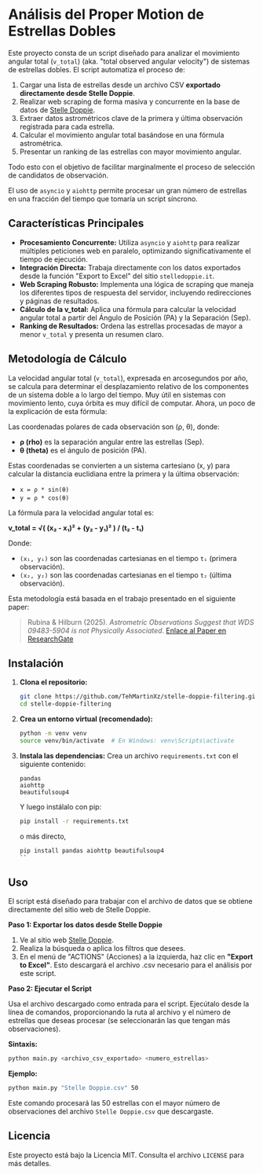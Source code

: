 # Análisis del Proper Motion de Estrellas Dobles

Este proyecto consta de un script diseñado para analizar el movimiento angular total (`v_total`) (aka. "total observed angular velocity") de sistemas de estrellas dobles. El script automatiza el proceso de:
1.  Cargar una lista de estrellas desde un archivo CSV **exportado directamente desde Stelle Doppie**.
2.  Realizar web scraping de forma masiva y concurrente en la base de datos de [Stelle Doppie](https://www.stelledoppie.it/).
3.  Extraer datos astrométricos clave de la primera y última observación registrada para cada estrella.
4.  Calcular el movimiento angular total basándose en una fórmula astrométrica.
5.  Presentar un ranking de las estrellas con mayor movimiento angular.

Todo esto con el objetivo de facilitar marginalmente el proceso de selección de candidatos de observación.

El uso de `asyncio` y `aiohttp` permite procesar un gran número de estrellas en una fracción del tiempo que tomaría un script síncrono.

## Características Principales

-   **Procesamiento Concurrente:** Utiliza `asyncio` y `aiohttp` para realizar múltiples peticiones web en paralelo, optimizando significativamente el tiempo de ejecución.
-   **Integración Directa:** Trabaja directamente con los datos exportados desde la función "Export to Excel" del sitio `stelledoppie.it`.
-   **Web Scraping Robusto:** Implementa una lógica de scraping que maneja los diferentes tipos de respuesta del servidor, incluyendo redirecciones y páginas de resultados.
-   **Cálculo de la v_total:** Aplica una fórmula para calcular la velocidad angular total a partir del Ángulo de Posición (PA) y la Separación (Sep).
-   **Ranking de Resultados:** Ordena las estrellas procesadas de mayor a menor `v_total` y presenta un resumen claro.

## Metodología de Cálculo

La velocidad angular total (`v_total`), expresada en arcosegundos por año, se calcula para determinar el desplazamiento relativo de los componentes de un sistema doble a lo largo del tiempo. Muy útil en sistemas con movimiento lento, cuya órbita es muy difícil de computar. Ahora, un poco de la explicación de esta fórmula:

Las coordenadas polares de cada observación son (ρ, θ), donde:
-   **ρ (rho)** es la separación angular entre las estrellas (Sep).
-   **θ (theta)** es el ángulo de posición (PA).

Estas coordenadas se convierten a un sistema cartesiano (x, y) para calcular la distancia euclidiana entre la primera y la última observación:

-   `x = ρ * sin(θ)`
-   `y = ρ * cos(θ)`

La fórmula para la velocidad angular total es:

**v_total = √( (x₂ - x₁)² + (y₂ - y₁)² ) / (t₂ - t₁)**

Donde:
-   `(x₁, y₁)` son las coordenadas cartesianas en el tiempo `t₁` (primera observación).
-   `(x₂, y₂)` son las coordenadas cartesianas en el tiempo `t₂` (última observación).

Esta metodología está basada en el trabajo presentado en el siguiente paper:

> Rubina & Hilburn (2025). *Astrometric Observations Suggest that WDS 09483-5904 is not Physically Associated*. [Enlace al Paper en ResearchGate](https://www.researchgate.net/profile/Martin-Rubina/publication/391600528_Astrometric_Observations_Suggest_that_WDS_09483-5904_is_not_Physically_Associated/links/681e623fbd3f1930dd6f5669/Astrometric-Observations-Suggest-that-WDS-09483-5904-is-not-Physically-Associated.pdf)

## Instalación

1.  **Clona el repositorio:**
    ```bash
    git clone https://github.com/TehMartinXz/stelle-doppie-filtering.git
    cd stelle-doppie-filtering
    ```

2.  **Crea un entorno virtual (recomendado):**
    ```bash
    python -m venv venv
    source venv/bin/activate  # En Windows: venv\Scripts\activate
    ```

3.  **Instala las dependencias:**
    Crea un archivo `requirements.txt` con el siguiente contenido:
    ```
    pandas
    aiohttp
    beautifulsoup4
    ```    
    Y luego instálalo con pip:
    ```bash
    pip install -r requirements.txt
    ```

    o más directo,
    ```bash
    pip install pandas aiohttp beautifulsoup4
    ``

## Uso

El script está diseñado para trabajar con el archivo de datos que se obtiene directamente del sitio web de Stelle Doppie.

**Paso 1: Exportar los datos desde Stelle Doppie**

1.  Ve al sitio web [Stelle Doppie](https://www.stelledoppie.it/index2.php?section=2).
2.  Realiza la búsqueda o aplica los filtros que desees.
3.  En el menú de "ACTIONS" (Acciones) a la izquierda, haz clic en **"Export to Excel"**. Esto descargará el archivo .csv necesario para el análisis por este script.

**Paso 2: Ejecutar el Script**

Usa el archivo descargado como entrada para el script. Ejecútalo desde la línea de comandos, proporcionando la ruta al archivo y el número de estrellas que deseas procesar (se seleccionarán las que tengan más observaciones).

**Sintaxis:**
```bash
python main.py <archivo_csv_exportado> <numero_estrellas>
```

**Ejemplo:**
```bash
python main.py "Stelle Doppie.csv" 50
```
Este comando procesará las 50 estrellas con el mayor número de observaciones del archivo `Stelle Doppie.csv` que descargaste.

## Licencia

Este proyecto está bajo la Licencia MIT. Consulta el archivo `LICENSE` para más detalles.
